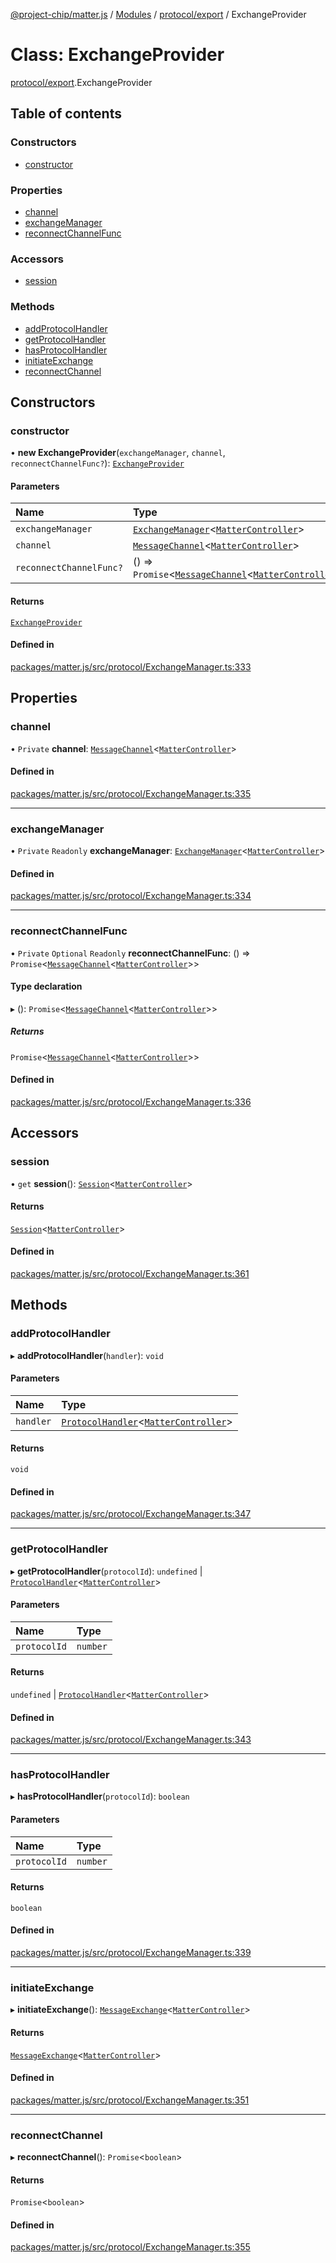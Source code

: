 [@project-chip/matter.js](../README.md) / [Modules](../modules.md) / [protocol/export](../modules/protocol_export.md) / ExchangeProvider

# Class: ExchangeProvider

[protocol/export](../modules/protocol_export.md).ExchangeProvider

## Table of contents

### Constructors

- [constructor](protocol_export.ExchangeProvider.md#constructor)

### Properties

- [channel](protocol_export.ExchangeProvider.md#channel)
- [exchangeManager](protocol_export.ExchangeProvider.md#exchangemanager)
- [reconnectChannelFunc](protocol_export.ExchangeProvider.md#reconnectchannelfunc)

### Accessors

- [session](protocol_export.ExchangeProvider.md#session)

### Methods

- [addProtocolHandler](protocol_export.ExchangeProvider.md#addprotocolhandler)
- [getProtocolHandler](protocol_export.ExchangeProvider.md#getprotocolhandler)
- [hasProtocolHandler](protocol_export.ExchangeProvider.md#hasprotocolhandler)
- [initiateExchange](protocol_export.ExchangeProvider.md#initiateexchange)
- [reconnectChannel](protocol_export.ExchangeProvider.md#reconnectchannel)

## Constructors

### constructor

• **new ExchangeProvider**(`exchangeManager`, `channel`, `reconnectChannelFunc?`): [`ExchangeProvider`](protocol_export.ExchangeProvider.md)

#### Parameters

| Name | Type |
| :------ | :------ |
| `exchangeManager` | [`ExchangeManager`](protocol_export.ExchangeManager.md)\<[`MatterController`](export._internal_.MatterController.md)\> |
| `channel` | [`MessageChannel`](protocol_export.MessageChannel.md)\<[`MatterController`](export._internal_.MatterController.md)\> |
| `reconnectChannelFunc?` | () => `Promise`\<[`MessageChannel`](protocol_export.MessageChannel.md)\<[`MatterController`](export._internal_.MatterController.md)\>\> |

#### Returns

[`ExchangeProvider`](protocol_export.ExchangeProvider.md)

#### Defined in

[packages/matter.js/src/protocol/ExchangeManager.ts:333](https://github.com/project-chip/matter.js/blob/c15b1068/packages/matter.js/src/protocol/ExchangeManager.ts#L333)

## Properties

### channel

• `Private` **channel**: [`MessageChannel`](protocol_export.MessageChannel.md)\<[`MatterController`](export._internal_.MatterController.md)\>

#### Defined in

[packages/matter.js/src/protocol/ExchangeManager.ts:335](https://github.com/project-chip/matter.js/blob/c15b1068/packages/matter.js/src/protocol/ExchangeManager.ts#L335)

___

### exchangeManager

• `Private` `Readonly` **exchangeManager**: [`ExchangeManager`](protocol_export.ExchangeManager.md)\<[`MatterController`](export._internal_.MatterController.md)\>

#### Defined in

[packages/matter.js/src/protocol/ExchangeManager.ts:334](https://github.com/project-chip/matter.js/blob/c15b1068/packages/matter.js/src/protocol/ExchangeManager.ts#L334)

___

### reconnectChannelFunc

• `Private` `Optional` `Readonly` **reconnectChannelFunc**: () => `Promise`\<[`MessageChannel`](protocol_export.MessageChannel.md)\<[`MatterController`](export._internal_.MatterController.md)\>\>

#### Type declaration

▸ (): `Promise`\<[`MessageChannel`](protocol_export.MessageChannel.md)\<[`MatterController`](export._internal_.MatterController.md)\>\>

##### Returns

`Promise`\<[`MessageChannel`](protocol_export.MessageChannel.md)\<[`MatterController`](export._internal_.MatterController.md)\>\>

#### Defined in

[packages/matter.js/src/protocol/ExchangeManager.ts:336](https://github.com/project-chip/matter.js/blob/c15b1068/packages/matter.js/src/protocol/ExchangeManager.ts#L336)

## Accessors

### session

• `get` **session**(): [`Session`](session_export.Session.md)\<[`MatterController`](export._internal_.MatterController.md)\>

#### Returns

[`Session`](session_export.Session.md)\<[`MatterController`](export._internal_.MatterController.md)\>

#### Defined in

[packages/matter.js/src/protocol/ExchangeManager.ts:361](https://github.com/project-chip/matter.js/blob/c15b1068/packages/matter.js/src/protocol/ExchangeManager.ts#L361)

## Methods

### addProtocolHandler

▸ **addProtocolHandler**(`handler`): `void`

#### Parameters

| Name | Type |
| :------ | :------ |
| `handler` | [`ProtocolHandler`](../interfaces/protocol_export.ProtocolHandler.md)\<[`MatterController`](export._internal_.MatterController.md)\> |

#### Returns

`void`

#### Defined in

[packages/matter.js/src/protocol/ExchangeManager.ts:347](https://github.com/project-chip/matter.js/blob/c15b1068/packages/matter.js/src/protocol/ExchangeManager.ts#L347)

___

### getProtocolHandler

▸ **getProtocolHandler**(`protocolId`): `undefined` \| [`ProtocolHandler`](../interfaces/protocol_export.ProtocolHandler.md)\<[`MatterController`](export._internal_.MatterController.md)\>

#### Parameters

| Name | Type |
| :------ | :------ |
| `protocolId` | `number` |

#### Returns

`undefined` \| [`ProtocolHandler`](../interfaces/protocol_export.ProtocolHandler.md)\<[`MatterController`](export._internal_.MatterController.md)\>

#### Defined in

[packages/matter.js/src/protocol/ExchangeManager.ts:343](https://github.com/project-chip/matter.js/blob/c15b1068/packages/matter.js/src/protocol/ExchangeManager.ts#L343)

___

### hasProtocolHandler

▸ **hasProtocolHandler**(`protocolId`): `boolean`

#### Parameters

| Name | Type |
| :------ | :------ |
| `protocolId` | `number` |

#### Returns

`boolean`

#### Defined in

[packages/matter.js/src/protocol/ExchangeManager.ts:339](https://github.com/project-chip/matter.js/blob/c15b1068/packages/matter.js/src/protocol/ExchangeManager.ts#L339)

___

### initiateExchange

▸ **initiateExchange**(): [`MessageExchange`](protocol_export.MessageExchange.md)\<[`MatterController`](export._internal_.MatterController.md)\>

#### Returns

[`MessageExchange`](protocol_export.MessageExchange.md)\<[`MatterController`](export._internal_.MatterController.md)\>

#### Defined in

[packages/matter.js/src/protocol/ExchangeManager.ts:351](https://github.com/project-chip/matter.js/blob/c15b1068/packages/matter.js/src/protocol/ExchangeManager.ts#L351)

___

### reconnectChannel

▸ **reconnectChannel**(): `Promise`\<`boolean`\>

#### Returns

`Promise`\<`boolean`\>

#### Defined in

[packages/matter.js/src/protocol/ExchangeManager.ts:355](https://github.com/project-chip/matter.js/blob/c15b1068/packages/matter.js/src/protocol/ExchangeManager.ts#L355)
